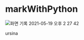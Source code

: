 # markWithPython

![화면 기록 2021-05-19 오후 2 27 42](https://user-images.githubusercontent.com/26537043/118761947-4c5f4900-b8b0-11eb-8dda-7fae7c86799d.gif)

ursina
